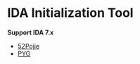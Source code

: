 # IDA Initialization Tool

**Support IDA 7.x**

- [52Pojie](https://www.52pojie.cn/thread-1584115-1-1.html)
- [PYG](https://www.chinapyg.com/thread-142494-1-1.html)

